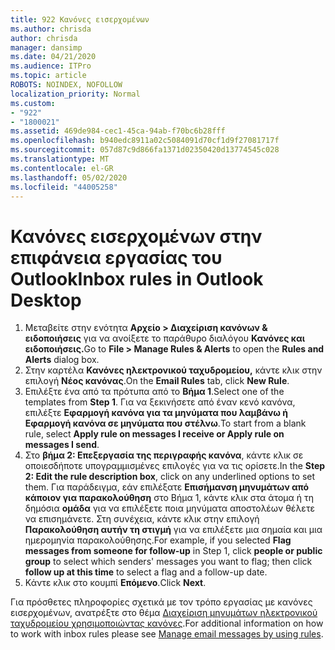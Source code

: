 ```yaml
---
title: 922 Κανόνες εισερχομένων
ms.author: chrisda
author: chrisda
manager: dansimp
ms.date: 04/21/2020
ms.audience: ITPro
ms.topic: article
ROBOTS: NOINDEX, NOFOLLOW
localization_priority: Normal
ms.custom:
- "922"
- "1800021"
ms.assetid: 469de984-cec1-45ca-94ab-f70bc6b28fff
ms.openlocfilehash: b940edc8911a02c5084091d70cf1d9f27081717f
ms.sourcegitcommit: 057d87c9d866fa1371d02350420d13774545c028
ms.translationtype: MT
ms.contentlocale: el-GR
ms.lasthandoff: 05/02/2020
ms.locfileid: "44005258"
---
```

# <a name="inbox-rules-in-outlook-desktop"></a><span data-ttu-id="3a806-102">Κανόνες εισερχομένων στην επιφάνεια εργασίας του Outlook</span><span class="sxs-lookup"><span data-stu-id="3a806-102">Inbox rules in Outlook Desktop</span></span>

1. <span data-ttu-id="3a806-103">Μεταβείτε στην ενότητα **Αρχείο > Διαχείριση κανόνων & ειδοποιήσεις** για να ανοίξετε το παράθυρο διαλόγου **Κανόνες και ειδοποιήσεις.**</span><span class="sxs-lookup"><span data-stu-id="3a806-103">Go to **File > Manage Rules & Alerts** to open the **Rules and Alerts** dialog box.</span></span>
2. <span data-ttu-id="3a806-104">Στην καρτέλα **Κανόνες ηλεκτρονικού ταχυδρομείου,** κάντε κλικ στην επιλογή **Νέος κανόνας**.</span><span class="sxs-lookup"><span data-stu-id="3a806-104">On the **Email Rules** tab, click **New Rule**.</span></span>
3. <span data-ttu-id="3a806-105">Επιλέξτε ένα από τα πρότυπα από το **Βήμα 1**.</span><span class="sxs-lookup"><span data-stu-id="3a806-105">Select one of the templates from **Step 1**.</span></span> <span data-ttu-id="3a806-106">Για να ξεκινήσετε από έναν κενό κανόνα, επιλέξτε **Εφαρμογή κανόνα για τα μηνύματα που λαμβάνω ή Εφαρμογή κανόνα σε μηνύματα που στέλνω**.</span><span class="sxs-lookup"><span data-stu-id="3a806-106">To start from a blank rule, select **Apply rule on messages I receive or Apply rule on messages I send**.</span></span>
4. <span data-ttu-id="3a806-107">Στο **βήμα 2: Επεξεργασία της περιγραφής κανόνα**, κάντε κλικ σε οποιεσδήποτε υπογραμμισμένες επιλογές για να τις ορίσετε.</span><span class="sxs-lookup"><span data-stu-id="3a806-107">In the **Step 2: Edit the rule description box**, click on any underlined options to set them.</span></span> <span data-ttu-id="3a806-108">Για παράδειγμα, εάν επιλέξατε **Επισήμανση μηνυμάτων από κάποιον για παρακολούθηση** στο Βήμα 1, κάντε κλικ στα άτομα ή τη δημόσια **ομάδα** για να επιλέξετε ποια μηνύματα αποστολέων θέλετε να επισημάνετε. Στη συνέχεια, κάντε κλικ στην επιλογή **Παρακολούθηση αυτήν τη στιγμή** για να επιλέξετε μια σημαία και μια ημερομηνία παρακολούθησης.</span><span class="sxs-lookup"><span data-stu-id="3a806-108">For example, if you selected **Flag messages from someone for follow-up** in Step 1, click **people or public group** to select which senders' messages you want to flag; then click **follow up at this time** to select a flag and a follow-up date.</span></span>
5. <span data-ttu-id="3a806-109">Κάντε κλικ στο κουμπί **Επόμενο**.</span><span class="sxs-lookup"><span data-stu-id="3a806-109">Click **Next**.</span></span>

<span data-ttu-id="3a806-110">Για πρόσθετες πληροφορίες σχετικά με τον τρόπο εργασίας με κανόνες εισερχομένων, ανατρέξτε στο θέμα [Διαχείριση μηνυμάτων ηλεκτρονικού ταχυδρομείου χρησιμοποιώντας κανόνες](https://support.office.com/article/manage-email-messages-by-using-rules-c24f5dea-9465-4df4-ad17-a50704d66c59).</span><span class="sxs-lookup"><span data-stu-id="3a806-110">For additional information on how to work with inbox rules please see [Manage email messages by using rules](https://support.office.com/article/manage-email-messages-by-using-rules-c24f5dea-9465-4df4-ad17-a50704d66c59).</span></span>

